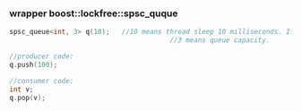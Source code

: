 ### wrapper boost::lockfree::spsc_quque

```C++
spsc_queue<int, 3> q(10);	//10 means thread sleep 10 milliseconds. If it's 0, it's lock-free.
										//3 means queue capacity.

//producer code:
q.push(100);

//consumer code:
int v;
q.pop(v);
    

```